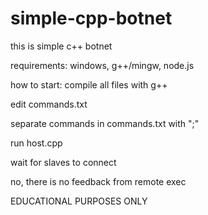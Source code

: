 # simple-cpp-botnet
this is simple c++ botnet

requirements: windows, g++/mingw, node.js

how to start:
compile all files with g++

edit commands.txt

separate commands in commands.txt with ";"

run host.cpp

wait for slaves to connect

no, there is no feedback from remote exec


EDUCATIONAL PURPOSES ONLY
